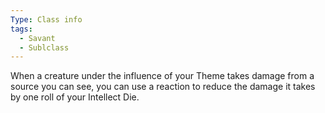 ```yaml
---
Type: Class info
tags:
  - Savant
  - Sublclass
---
```

When a creature under the influence of your Theme takes damage from a source you can see, you can use a reaction to reduce the damage it takes by one roll of your Intellect Die.